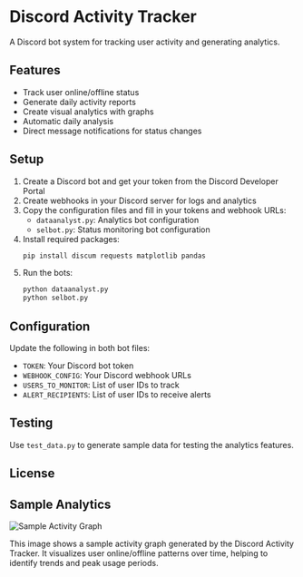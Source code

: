 # Discord Activity Tracker

A Discord bot system for tracking user activity and generating analytics.

## Features
- Track user online/offline status
- Generate daily activity reports
- Create visual analytics with graphs
- Automatic daily analysis
- Direct message notifications for status changes

## Setup
1. Create a Discord bot and get your token from the Discord Developer Portal
2. Create webhooks in your Discord server for logs and analytics
3. Copy the configuration files and fill in your tokens and webhook URLs:
   - `dataanalyst.py`: Analytics bot configuration
   - `selbot.py`: Status monitoring bot configuration
4. Install required packages:
   ```bash
   pip install discum requests matplotlib pandas
   ```
5. Run the bots:
   ```bash
   python dataanalyst.py
   python selbot.py
   ```

## Configuration
Update the following in both bot files:
- `TOKEN`: Your Discord bot token
- `WEBHOOK_CONFIG`: Your Discord webhook URLs
- `USERS_TO_MONITOR`: List of user IDs to track
- `ALERT_RECIPIENTS`: List of user IDs to receive alerts

## Testing
Use `test_data.py` to generate sample data for testing the analytics features.

## License


## Sample Analytics

![Sample Activity Graph](https://strangerway.cc/activity.png)

This image shows a sample activity graph generated by the Discord Activity Tracker. It visualizes user online/offline patterns over time, helping to identify trends and peak usage periods.

